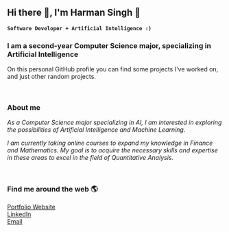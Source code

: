 ## Hi there 👋, I'm Harman Singh 🍕

**`Software Developer + Artificial Intelligence :)`**

### I am a second-year Computer Science major, specializing in Artificial Intelligence

On this personal GitHub profile you can find some projects I've worked on, and just other random projects.

&nbsp;

### About me

*As a Computer Science major specializing in AI, I am interested in exploring the possibilities of Artificial Intelligence and Machine Learning.*

*I am currently taking online courses to expand my knowledge in Finance and Mathematics. My goal is to acquire the necessary skills and expertise in these areas to excel in the field of Quantitative Analysis.*

<!-- ![HelloWorld](https://raw.githubusercontent.com/sagar-viradiya/sagar-viradiya/master/resources/banner.png)

![Profile views](https://gpvc.arturio.dev/Harmxn02) -->

&nbsp;

### Find me around the web 🌎

[Portfolio Website](https://harmanpsingh.vercel.app/)  
[LinkedIn](https://www.linkedin.com/in/harmanpnahal/)  
[Email](mailto:harman.pnahal@gmail.com)  

&nbsp;

<!-- [![Top Langs](https://github-readme-stats.vercel.app/api/top-langs/?username=Harmxn02)](https://github.com/anuraghazra/github-readme-stats) -->

&nbsp;

<!-- ## Statistics 📝:
![GitHub metrics](https://metrics.lecoq.io/Harmxn02)   -->

<!-- 
https://dev.to/github/10-standout-github-profile-readmes-h2o -->

<!-- https://arturssmirnovs.github.io/github-profile-readme-generator/ -->

<!-- https://dev.to/github/10-standout-github-profile-readmes-h2o -->
